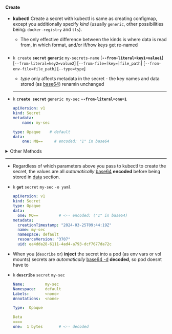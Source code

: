 

#### Create
- **kubectl** Create a secret with kubectl is same as creating configmap, except you additionally specify _kind_ (usually `generic`, other possibilities being: `docker-registry` and `tls`). 

    - The only effective difference between the kinds is where data is read from, in which format,  and/or if/how keys get re-named



###
- `k create` **`secret`** **`generic`** `my-secrets-name` 
     [**`--from-literal=key1=value1`**] [`--from-literal=key2=value2`] 
    [`--from-file=[key=]file_path`] 
    [`--from-env-file=file_path`]
    [`--type=type`]  
    -  _type_ only affects metadata in the secret - the key names and data stored (as [base64](../../../../tool/base64.md)) renamin unchanged



  
  ---

- `k` **`create secret`** `generic my-sec` **`--from-literal=one=1`**

    ```yaml
    apiVersion: v1
    kind: Secret
    metadata:
        name: my-sec

    type: Opaque    # default
    data:
        one: MQ==     # encoded: "1" in base64
    ```


<details>
    <summary> Other Methods </summary>



- `docker-registry` (recommended ~ Config Json (above), but reads key/vals **inline**)
- **Docker Registry**
    `--docker-server=` **`DOCKER_REGISTRY_SERVER`** `--docker-username=` **`DOCKER_USER`**         `--docker-password=` **`DOCKER_PASSWORD`** `--docker-email=` **`DOCKER_EMAIL`**
<br>

    - `k create secret docker-registry sec --docker-server=srv --docker-username=usr        --docker-password=pwd --dry-run=client -o yaml`

        ```yaml
        apiVersion: v1
        kind: Secret
        metadata:
            name: my-sec         

        type: kubernetes.io/dockerconfigjson
        data:
            .dockerconfigjson:            eyJhdXRocyI6eyJzcnYiOnsidXNlcm5hbWUiOiJ1c3IiLCJwYXNzd29yZCI6InB3ZCIsImF1dGgiOiJkW               E55T25CM1pBPT0ifX19
        ```


- 6). **TLS**
**`--cert=`** `path/to/cert/file` **`--key=`** `path/to/key/file`  
<br>
</details>

----

- Regardless of which parameters above you pass to kubectl to create the secret, the values   are all  *automatically*  [base64](../../../../tool/base64.md) **encoded**  before being stored in [data](../cm_secrets.md) section.    
- `k` **`get`** `secret` `my-sec` `-o yaml`
       
    ```yaml
    apiVersion: v1
    kind: Secret
    type: Opaque
    data:
      one: MQ==         # <-- encoded: ("1" in base64)
    metadata:
      creationTimestamp: "2024-03-25T09:44:19Z"
      name: my-sec
      namespace: default
      resourceVersion: "3707"
      uid: ea4dda28-6111-4ad4-a793-dcf7677da72c

    ```

- When you (`describe` or) **inject** the secret  into a pod (as env vars or vol mounts) secrets are *automatically* [base64 -d](../../../../tool/base64.md) **decoded**, so pod doesnt have to

- `k` **`describe`** `secret` `my-sec`
    ```yaml
    Name:         my-sec
    Namespace:    default
    Labels:       <none>
    Annotations:  <none>

    Type:  Opaque

    Data
    ====
    one:  1 bytes       # <-- decoded
    ```




